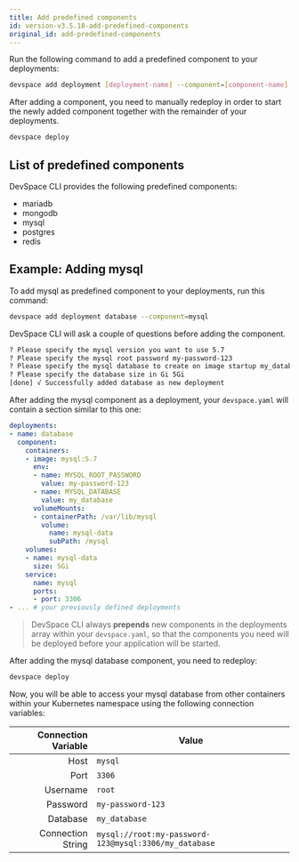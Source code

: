 ```yaml
---
title: Add predefined components
id: version-v3.5.18-add-predefined-components
original_id: add-predefined-components
---
```


Run the following command to add a predefined component to your deployments:
```bash
devspace add deployment [deployment-name] --component=[component-name]
```
After adding a component, you need to manually redeploy in order to start the newly added component together with the remainder of your deployments.
```bash
devspace deploy
```

## List of predefined components
DevSpace CLI provides the following predefined components:
- mariadb
- mongodb
- mysql
- postgres
- redis

## Example: Adding mysql
To add mysql as predefined component to your deployments, run this command:
```bash
devspace add deployment database --component=mysql
```

DevSpace CLI will ask a couple of questions before adding the component.
```bash
? Please specify the mysql version you want to use 5.7
? Please specify the mysql root password my-password-123
? Please specify the mysql database to create on image startup my_database
? Please specify the database size in Gi 5Gi
[done] √ Successfully added database as new deployment
```

After adding the mysql component as a deployment, your `devspace.yaml` will contain a section similar to this one:
```yaml
deployments:
- name: database
  component:
    containers:
    - image: mysql:5.7
      env:
      - name: MYSQL_ROOT_PASSWORD
        value: my-password-123
      - name: MYSQL_DATABASE
        value: my_database
      volumeMounts:
      - containerPath: /var/lib/mysql
        volume:
          name: mysql-data
          subPath: /mysql
    volumes:
    - name: mysql-data
      size: 5Gi
    service:
      name: mysql
      ports:
      - port: 3306
- ... # your previously defined deployments
```

> DevSpace CLI always **prepends** new components in the deployments array within your `devspace.yaml`, so that the components you need will be deployed before your application will be started.

After adding the mysql database component, you need to redeploy:
```bash
devspace deploy
```

Now, you will be able to access your mysql database from other containers within your Kubernetes namespace using the following connection variables:

| Connection Variable | Value |
| ---:|---|
| Host | `mysql` |
| Port | `3306` |
| Username | `root` |
| Password | `my-password-123` |
| Database | `my_database` |
| Connection String | `mysql://root:my-password-123@mysql:3306/my_database` |
